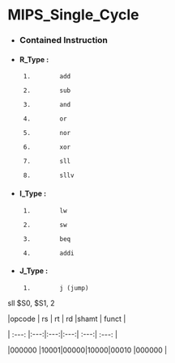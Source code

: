 # MIPS_Single_Cycle


- ###    Contained Instruction

- ####   R_Type :

       1.        add       

       2.        sub       

       3.        and      

       4.        or

       5.        nor       

       6.        xor 

       7.        sll     

       8.        sllv

- ####   I_Type :

       1.        lw

       2.        sw    

       3.        beq  

       4.        addi 

- ####   J_Type :

       1.        j (jump)




 sll $S0, $S1, 2 


|opcode |  rs |  rt |  rd |shamt | funct |

| :---: |:---:|:---:|:---:| :---:| :---: |

|000000 |10001|00000|10000|00010 |000000 |






